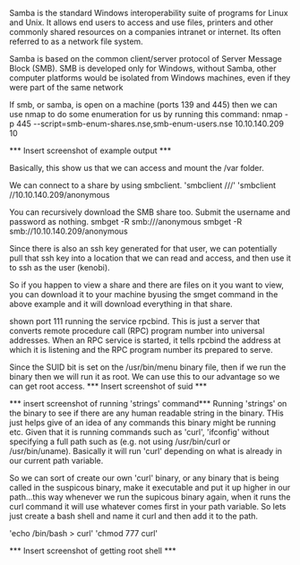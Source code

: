 Samba is the standard Windows interoperability suite of programs for Linux and Unix. It allows end users to access and use files, printers and other commonly shared resources on a companies intranet or internet. Its often referred to as a network file system.

Samba is based on the common client/server protocol of Server Message Block (SMB). SMB is developed only for Windows, without Samba, other computer platforms would be isolated from Windows machines, even if they were part of the same network


If smb, or samba, is open on a machine (ports 139 and 445) then we can use nmap to do some enumeration for us by running this command:
nmap -p 445 --script=smb-enum-shares.nse,smb-enum-users.nse 10.10.140.209 10

*** Insert screenshot of example output ***

Basically, this show us that we can access and mount the /var folder. 

We can connect to a share by using smbclient. 'smbclient //<target-ip>/<share-name>'
'smbclient //10.10.140.209/anonymous


You can recursively download the SMB share too. Submit the username and password as nothing.
smbget -R smb://<ip>/anonymous
smbget -R smb://10.10.140.209/anonymous

Since there is also an ssh key generated for that user, we can potentially pull that ssh key into a location that we can read and access, and then use it to ssh as the user (kenobi).


So if you happen to view a share and there are files on it you want to view, you can download it to your machine byusing the smget command in the above example and it will download everything in that share.

shown port 111 running the service rpcbind. This is just a server that converts remote procedure call (RPC) program number into universal addresses. When an RPC service is started, it tells rpcbind the address at which it is listening and the RPC program number its prepared to serve. 


Since the SUID bit is set on the /usr/bin/menu binary file, then if we run the binary then we will run it as root. We can use this to our advantage so we can get root access. 
*** Insert screenshot of suid ***

*** insert screenshot of running 'strings' command*** 
Running 'strings' on the binary to see if there are any human readable string in the binary. THis just helps give of an idea of any commands this binary might be running etc.  Given that it is running commands such as 'curl', 'ifconfig' without specifying a full path such as (e.g. not using /usr/bin/curl or /usr/bin/uname). Basically it will run 'curl' depending on what is already in our current path variable.

So we can sort of create our own 'curl' binary, or any binary that is being called in the suspicous binary, make it executable and put it up higher in our path...this way whenever we run the supicous binary again, when it runs the curl command it will use whatever comes first in your path variable. So lets just create a bash shell and name it curl and then add it to the path. 

'echo /bin/bash > curl'
'chmod 777 curl'


*** Insert screenshot of getting root shell ***
